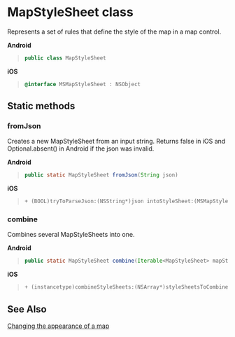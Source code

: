 
# MapStyleSheet class

Represents a set of rules that define the style of the map in a map control.

**Android**

>```java
> public class MapStyleSheet
>```

**iOS**

>```objectivec
> @interface MSMapStyleSheet : NSObject
>```

## Static methods

### fromJson

Creates a new MapStyleSheet from an input string. Returns false in iOS and Optional.absent() in Android if the json was invalid.

**Android**

>```java
> public static MapStyleSheet fromJson(String json)
>```

**iOS**

>```objectivec
> + (BOOL)tryToParseJson:(NSString*)json intoStyleSheet:(MSMapStyleSheet * _Nullable * _Nonnull)styleSheet
> ```  

### combine

Combines several MapStyleSheets into one.

**Android**

>```java
> public static MapStyleSheet combine(Iterable<MapStyleSheet> mapStyleSheets)
>```

**iOS**

>```objectivec
> + (instancetype)combineStyleSheets:(NSArray*)styleSheetsToCombine
>````

## See Also

[Changing the appearance of a map](../map-control-concepts/map-styles-sheets.md)
